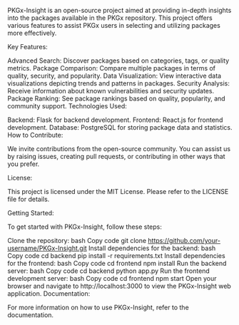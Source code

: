 PKGx-Insight is an open-source project aimed at providing in-depth insights into the packages available in the PKGx repository. This project offers various features to assist PKGx users in selecting and utilizing packages more effectively.

Key Features:

Advanced Search: Discover packages based on categories, tags, or quality metrics.
Package Comparison: Compare multiple packages in terms of quality, security, and popularity.
Data Visualization: View interactive data visualizations depicting trends and patterns in packages.
Security Analysis: Receive information about known vulnerabilities and security updates.
Package Ranking: See package rankings based on quality, popularity, and community support.
Technologies Used:

Backend: Flask for backend development.
Frontend: React.js for frontend development.
Database: PostgreSQL for storing package data and statistics.
How to Contribute:

We invite contributions from the open-source community. You can assist us by raising issues, creating pull requests, or contributing in other ways that you prefer.

License:

This project is licensed under the MIT License. Please refer to the LICENSE file for details.

Getting Started:

To get started with PKGx-Insight, follow these steps:

Clone the repository:
bash
Copy code
git clone https://github.com/your-username/PKGx-Insight.git
Install dependencies for the backend:
bash
Copy code
cd backend
pip install -r requirements.txt
Install dependencies for the frontend:
bash
Copy code
cd frontend
npm install
Run the backend server:
bash
Copy code
cd backend
python app.py
Run the frontend development server:
bash
Copy code
cd frontend
npm start
Open your browser and navigate to http://localhost:3000 to view the PKGx-Insight web application.
Documentation:

For more information on how to use PKGx-Insight, refer to the documentation.

